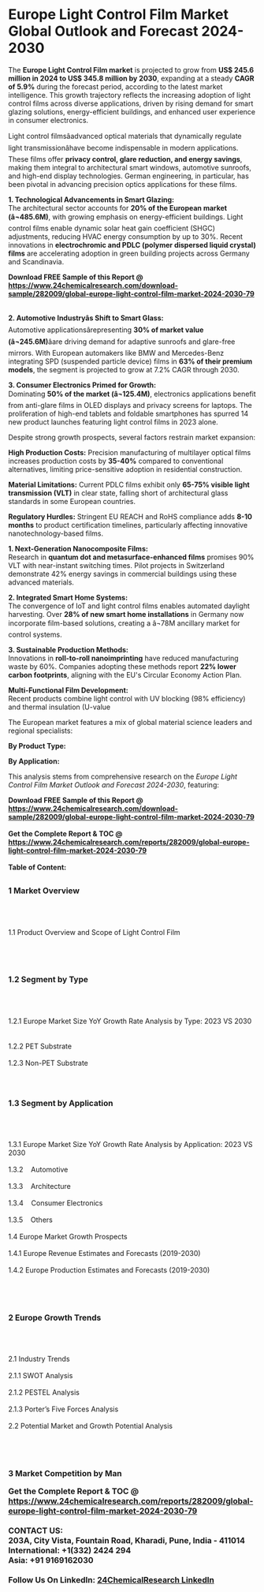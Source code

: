 <h1>Europe Light Control Film Market Global Outlook and Forecast 2024-2030</h1><p>The <strong>Europe Light Control Film market</strong> is projected to grow from <strong>US$ 245.6 million in 2024 to US$ 345.8 million by 2030</strong>, expanding at a steady <strong>CAGR of 5.9%</strong> during the forecast period, according to the latest market intelligence. This growth trajectory reflects the increasing adoption of light control films across diverse applications, driven by rising demand for smart glazing solutions, energy-efficient buildings, and enhanced user experience in consumer electronics.</p><p>Light control filmsâadvanced optical materials that dynamically regulate light transmissionâhave become indispensable in modern applications. These films offer <strong>privacy control, glare reduction, and energy savings</strong>, making them integral to architectural smart windows, automotive sunroofs, and high-end display technologies. German engineering, in particular, has been pivotal in advancing precision optics applications for these films.</p><p><strong>1. Technological Advancements in Smart Glazing:</strong><br>
The architectural sector accounts for <strong>20% of the European market (â¬485.6M)</strong>, with growing emphasis on energy-efficient buildings. Light control films enable dynamic solar heat gain coefficient (SHGC) adjustments, reducing HVAC energy consumption by up to 30%. Recent innovations in <strong>electrochromic and PDLC (polymer dispersed liquid crystal) films</strong> are accelerating adoption in green building projects across Germany and Scandinavia.</p><div><b>Download FREE Sample of this Report @ 
            <a href="https://www.24chemicalresearch.com/download-sample/282009/global-europe-light-control-film-market-2024-2030-79">
            https://www.24chemicalresearch.com/download-sample/282009/global-europe-light-control-film-market-2024-2030-79</a></b></div><br><p><strong>2. Automotive Industryâs Shift to Smart Glass:</strong><br>
Automotive applicationsârepresenting <strong>30% of market value (â¬245.6M)</strong>âare driving demand for adaptive sunroofs and glare-free mirrors. With European automakers like BMW and Mercedes-Benz integrating SPD (suspended particle device) films in <strong>63% of their premium models</strong>, the segment is projected to grow at 7.2% CAGR through 2030.</p><p><strong>3. Consumer Electronics Primed for Growth:</strong><br>
Dominating <strong>50% of the market (â¬125.4M)</strong>, electronics applications benefit from anti-glare films in OLED displays and privacy screens for laptops. The proliferation of high-end tablets and foldable smartphones has spurred 14 new product launches featuring light control films in 2023 alone.</p><p>Despite strong growth prospects, several factors restrain market expansion:</p><p><strong>High Production Costs:</strong>
    Precision manufacturing of multilayer optical films increases production costs by <strong>35-40%</strong> compared to conventional alternatives, limiting price-sensitive adoption in residential construction.</p><p><strong>Material Limitations:</strong>
    Current PDLC films exhibit only <strong>65-75% visible light transmission (VLT)</strong> in clear state, falling short of architectural glass standards in some European countries.</p><p><strong>Regulatory Hurdles:</strong>
    Stringent EU REACH and RoHS compliance adds <strong>8-10 months</strong> to product certification timelines, particularly affecting innovative nanotechnology-based films.</p><p><strong>1. Next-Generation Nanocomposite Films:</strong><br>
Research in <strong>quantum dot and metasurface-enhanced films</strong> promises 90% VLT with near-instant switching times. Pilot projects in Switzerland demonstrate 42% energy savings in commercial buildings using these advanced materials.</p><p><strong>2. Integrated Smart Home Systems:</strong><br>
The convergence of IoT and light control films enables automated daylight harvesting. Over <strong>28% of new smart home installations</strong> in Germany now incorporate film-based solutions, creating a â¬78M ancillary market for control systems.</p><p><strong>3. Sustainable Production Methods:</strong><br>
Innovations in <strong>roll-to-roll nanoimprinting</strong> have reduced manufacturing waste by 60%. Companies adopting these methods report <strong>22% lower carbon footprints</strong>, aligning with the EU's Circular Economy Action Plan.</p><p><strong>Multi-Functional Film Development:</strong><br>
    Recent products combine light control with UV blocking (98% efficiency) and thermal insulation (U-value </p><p>The European market features a mix of global material science leaders and regional specialists:</p><p><strong>By Product Type:</strong></p><p><strong>By Application:</strong></p><p>This analysis stems from comprehensive research on the <em>Europe Light Control Film Market Outlook and Forecast 2024-2030</em>, featuring:
</p><div><b>Download FREE Sample of this Report @ 
            <a href="https://www.24chemicalresearch.com/download-sample/282009/global-europe-light-control-film-market-2024-2030-79">
            https://www.24chemicalresearch.com/download-sample/282009/global-europe-light-control-film-market-2024-2030-79</a></b></div><br><div><b>Get the Complete Report & TOC @ 
            <a href="https://www.24chemicalresearch.com/reports/282009/global-europe-light-control-film-market-2024-2030-79">
            https://www.24chemicalresearch.com/reports/282009/global-europe-light-control-film-market-2024-2030-79</a></b></div><br>
            <b>Table of Content:</b><p><h2><span style="font-size:16px"><strong>1 Market Overview&nbsp;&nbsp; &nbsp;</strong></span></h2><br />
<br />
<p>1.1 Product Overview and Scope of Light Control Film&nbsp;</p><br />
<br />
<h2><strong><span style="font-size:16px">1.2 Segment by Type&nbsp;&nbsp; &nbsp;</span></strong></h2><br />
<br />
<p>1.2.1 Europe Market Size YoY Growth Rate Analysis by Type: 2023 VS 2030&nbsp;&nbsp; &nbsp;<br /><br />
1.2.2 PET Substrate&nbsp;&nbsp; &nbsp;<br /><br />
1.2.3 Non-PET Substrate<br /><br />
<br />
<h2><span style="font-size:16px"><strong>1.3 Segment by Application&nbsp;&nbsp;</strong></span></h2><br />
<br />
<p>1.3.1 Europe Market Size YoY Growth Rate Analysis by Application: 2023 VS 2030&nbsp;&nbsp; &nbsp;<br /><br />
1.3.2&nbsp;&nbsp; &nbsp;Automotive<br /><br />
1.3.3&nbsp;&nbsp; &nbsp;Architecture<br /><br />
1.3.4&nbsp;&nbsp; &nbsp;Consumer Electronics<br /><br />
1.3.5&nbsp;&nbsp; &nbsp;Others<br /><br />
1.4 Europe Market Growth Prospects&nbsp;&nbsp; &nbsp;<br /><br />
1.4.1 Europe Revenue Estimates and Forecasts (2019-2030)&nbsp;&nbsp; &nbsp;<br /><br />
1.4.2 Europe Production Estimates and Forecasts (2019-2030)&nbsp;&nbsp;</p><br />
<br />
<h2><span style="font-size:16px"><strong>2 Europe Growth Trends&nbsp;&nbsp; &nbsp;</strong></span></h2><br />
<br />
<p>2.1 Industry Trends&nbsp;&nbsp; &nbsp;<br /><br />
2.1.1 SWOT Analysis&nbsp;&nbsp; &nbsp;<br /><br />
2.1.2 PESTEL Analysis&nbsp;&nbsp; &nbsp;<br /><br />
2.1.3 Porter&rsquo;s Five Forces Analysis&nbsp;&nbsp; &nbsp;<br /><br />
2.2 Potential Market and Growth Potential Analysis&nbsp;&nbsp; &nbsp;</p><br />
<br />
<h2><span style="font-size:16px"><strong>3 Market Competition by Man</p><div><b>Get the Complete Report & TOC @ 
            <a href="https://www.24chemicalresearch.com/reports/282009/global-europe-light-control-film-market-2024-2030-79">
            https://www.24chemicalresearch.com/reports/282009/global-europe-light-control-film-market-2024-2030-79</a></b></div><br><b>CONTACT US:</b><br>
            203A, City Vista, Fountain Road, Kharadi, Pune, India - 411014<br>
            International: +1(332) 2424 294<br>
            Asia: +91 9169162030 <br><br>
            Follow Us On LinkedIn: <a href="https://www.linkedin.com/company/24chemicalresearch/">24ChemicalResearch LinkedIn</a>